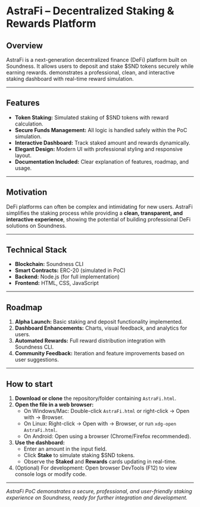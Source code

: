 # AstraFi – Decentralized Staking & Rewards Platform

## Overview
AstraFi is a next-generation decentralized finance (DeFi) platform built on Soundness. It allows users to deposit and stake $SND tokens securely while earning rewards. demonstrates a professional, clean, and interactive staking dashboard with real-time reward simulation.

---

## Features
- **Token Staking:** Simulated staking of $SND tokens with reward calculation.  
- **Secure Funds Management:** All logic is handled safely within the PoC simulation.  
- **Interactive Dashboard:** Track staked amount and rewards dynamically.  
- **Elegant Design:** Modern UI with professional styling and responsive layout.  
- **Documentation Included:** Clear explanation of features, roadmap, and usage.

---

## Motivation
DeFi platforms can often be complex and intimidating for new users. AstraFi simplifies the staking process while providing a **clean, transparent, and interactive experience**, showing the potential of building professional DeFi solutions on Soundness.

---

## Technical Stack
- **Blockchain:** Soundness CLI  
- **Smart Contracts:** ERC-20 (simulated in PoC)  
- **Backend:** Node.js (for full implementation)  
- **Frontend:** HTML, CSS, JavaScript  

---

## Roadmap
1. **Alpha Launch:** Basic staking and deposit functionality implemented.  
2. **Dashboard Enhancements:** Charts, visual feedback, and analytics for users.  
3. **Automated Rewards:** Full reward distribution integration with Soundness CLI.  
4. **Community Feedback:** Iteration and feature improvements based on user suggestions.

---

## How to start
1. **Download or clone** the repository/folder containing `AstraFi.html`.  
2. **Open the file in a web browser:**  
   - On Windows/Mac: Double-click `AstraFi.html` or right-click → Open with → Browser.  
   - On Linux: Right-click → Open with → Browser, or run `xdg-open AstraFi.html`.  
   - On Android: Open using a browser (Chrome/Firefox recommended).  
3. **Use the dashboard:**  
   - Enter an amount in the input field.  
   - Click **Stake** to simulate staking $SND tokens.  
   - Observe the **Staked** and **Rewards** cards updating in real-time.  
4. (Optional) For development: Open browser DevTools (F12) to view console logs or modify code.

---

*AstraFi PoC demonstrates a secure, professional, and user-friendly staking experience on Soundness, ready for further integration and development.*
